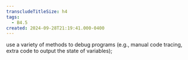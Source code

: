```yaml
---
transcludeTitleSize: h4
tags:
  - B4.5
created: 2024-09-28T21:19:41.000-0400
---
```

use a variety of methods to debug programs (e.g., manual code tracing, extra code to output the state of variables);